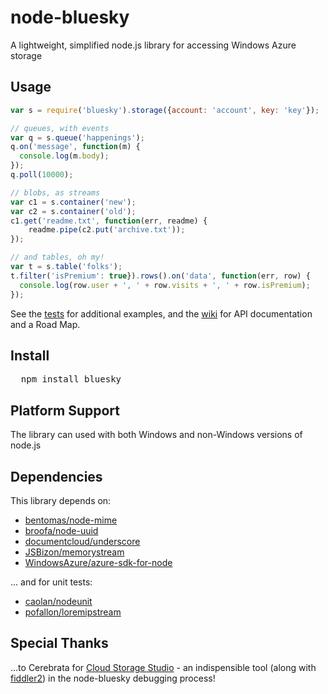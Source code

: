 # node-bluesky
A lightweight, simplified node.js library for accessing Windows Azure storage

## Usage

```javascript
var s = require('bluesky').storage({account: 'account', key: 'key'});

// queues, with events
var q = s.queue('happenings');
q.on('message', function(m) {
  console.log(m.body);
});
q.poll(10000);

// blobs, as streams
var c1 = s.container('new');
var c2 = s.container('old');
c1.get('readme.txt', function(err, readme) {
	readme.pipe(c2.put('archive.txt'));
});

// and tables, oh my! 
var t = s.table('folks');
t.filter('isPremium': true}).rows().on('data', function(err, row) {
  console.log(row.user + ', ' + row.visits + ', ' + row.isPremium);
});

```

See the [tests](node-bluesky/tree/master/test) for additional examples, and the [wiki](node-bluesky/wiki) for API documentation and a Road Map.

## Install

<pre>
  npm install bluesky
</pre>

## Platform Support

The library can used with both Windows and non-Windows versions of node.js

## Dependencies

This library depends on:

* [bentomas/node-mime](/bentomas/node-mime)
* [broofa/node-uuid](/broofa/node-uuid)
* [documentcloud/underscore](/documentcloud/underscore)
* [JSBizon/memorystream](/JSBizon/memorystream)
* [WindowsAzure/azure-sdk-for-node](/WindowsAzure/azure-sdk-for-node)

... and for unit tests:

* [caolan/nodeunit](/caolan/nodeunit)
* [pofallon/loremipstream](/pofallon/loremipstream)

## Special Thanks

…to Cerebrata for [Cloud Storage Studio](http://www.cerebrata.com/products/cloudstoragestudio/) - an indispensible tool (along with [fiddler2](http://www.fiddler2.com/fiddler2/)) in the node-bluesky debugging process!
